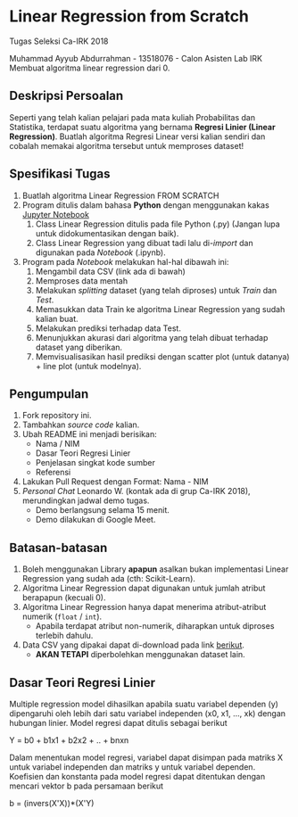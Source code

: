 # Linear Regression from Scratch
Tugas Seleksi Ca-IRK 2018

Muhammad Ayyub Abdurrahman - 13518076 - Calon Asisten Lab IRK
Membuat algoritma linear regression dari 0.

## Deskripsi Persoalan
Seperti yang telah kalian pelajari pada mata kuliah Probabilitas dan Statistika, terdapat suatu algoritma yang bernama <b>Regresi Linier (Linear Regression)</b>. Buatlah algoritma Regresi Linear versi kalian sendiri dan cobalah memakai algoritma tersebut untuk memproses dataset!

## Spesifikasi Tugas
1. Buatlah algoritma Linear Regression FROM SCRATCH
2. Program ditulis dalam bahasa <b>Python</b> dengan menggunakan kakas [Jupyter Notebook](https://jupyter.org/)
    1. Class Linear Regression ditulis pada file Python (.py) (Jangan lupa untuk didokumentasikan dengan baik).
    2. Class Linear Regression yang dibuat tadi lalu di-<i>import</i> dan digunakan pada <i>Notebook</i> (.ipynb).
3. Program pada <i>Notebook</i> melakukan hal-hal dibawah ini:
    1. Mengambil data CSV (link ada di bawah)
    2. Memproses data mentah
    3. Melakukan <i>splitting</i> dataset (yang telah diproses) untuk <i>Train</i> dan <i>Test</i>.
    4. Memasukkan data Train ke algoritma Linear Regression yang sudah kalian buat.
    5. Melakukan prediksi terhadap data Test.
    6. Menunjukkan akurasi dari algoritma yang telah dibuat terhadap dataset yang diberikan.
    7. Memvisualisasikan hasil prediksi dengan scatter plot (untuk datanya) + line plot (untuk modelnya).

## Pengumpulan
1. Fork repository ini.
2. Tambahkan <i>source code</i> kalian.
3. Ubah README ini menjadi berisikan:
    - Nama / NIM
    - Dasar Teori Regresi Linier
    - Penjelasan singkat kode sumber
    - Referensi
4. Lakukan Pull Request dengan Format: Nama - NIM
5. <i>Personal Chat</i> Leonardo W. (kontak ada di grup Ca-IRK 2018), merundingkan jadwal demo tugas.
    - Demo berlangsung selama 15 menit.
    - Demo dilakukan di Google Meet.

## Batasan-batasan
1. Boleh menggunakan Library <b>apapun</b> asalkan bukan implementasi Linear Regression yang sudah ada (cth: Scikit-Learn).
2. Algoritma Linear Regression dapat digunakan untuk jumlah atribut berapapun (kecuali 0).
3. Algoritma Linear Regression hanya dapat menerima atribut-atribut numerik (`float` / `int`).
    - Apabila terdapat atribut non-numerik, diharapkan untuk diproses terlebih dahulu.
4. Data CSV yang dipakai dapat di-download pada link [berikut](https://www.kaggle.com/nehalbirla/vehicle-dataset-from-cardekho).
    - <b>AKAN TETAPI</b> diperbolehkan menggunakan dataset lain.
    
## Dasar Teori Regresi Linier
Multiple regression model dihasilkan apabila suatu variabel dependen (y) dipengaruhi oleh lebih dari satu variabel independen (x0, x1, ..., xk) dengan hubungan linier. Model regresi dapat ditulis sebagai berikut

Y = b0 + b1x1 + b2x2 + .. + bnxn

Dalam menentukan model regresi, variabel dapat disimpan pada matriks X untuk variabel independen dan matriks y untuk variabel dependen. Koefisien dan konstanta pada model regresi dapat ditentukan dengan mencari vektor b pada persamaan berikut

b = (invers(X'X))*(X'Y)


